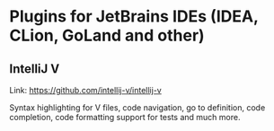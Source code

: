 # Plugins for JetBrains IDEs (IDEA, CLion, GoLand and other)

## IntelliJ V

Link: https://github.com/intellij-v/intellij-v

Syntax highlighting for V files, code navigation, go to definition, code completion, code formatting
support for tests and much more.
